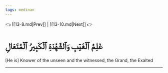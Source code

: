 ```yaml
---
tags: medinan
---
```


👈 [[13-8.md|Prev]] | [[13-10.md|Next]] 👉

# عَٰلِمُ ٱلۡغَيۡبِ وَٱلشَّهَٰدَةِ ٱلۡكَبِيرُ ٱلۡمُتَعَالِ

[He is] Knower of the unseen and the witnessed, the Grand, the Exalted

---

